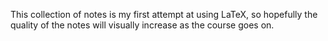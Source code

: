 This collection of notes is my first attempt at using LaTeX, so hopefully the quality of the notes will visually increase as the course goes on.
